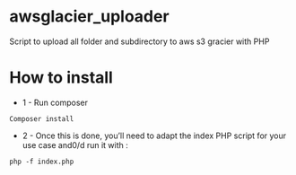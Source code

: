# awsglacier_uploader
Script to upload all folder and subdirectory to aws s3 gracier with PHP

# How to install
- 1 - Run composer 

`Composer install` 
- 2 - Once this is done, you’ll need to adapt the index PHP script for your use case and0/d run it with :

`php -f index.php`
